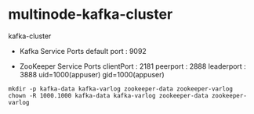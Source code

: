 # multinode-kafka-cluster

kafka-cluster
- Kafka Service Ports
default port : 9092

- ZooKeeper Service Ports
clientPort : 2181
peerport : 2888
leaderport : 3888
uid=1000(appuser) gid=1000(appuser)
```
mkdir -p kafka-data kafka-varlog zookeeper-data zookeeper-varlog
chown -R 1000.1000 kafka-data kafka-varlog zookeeper-data zookeeper-varlog
```
